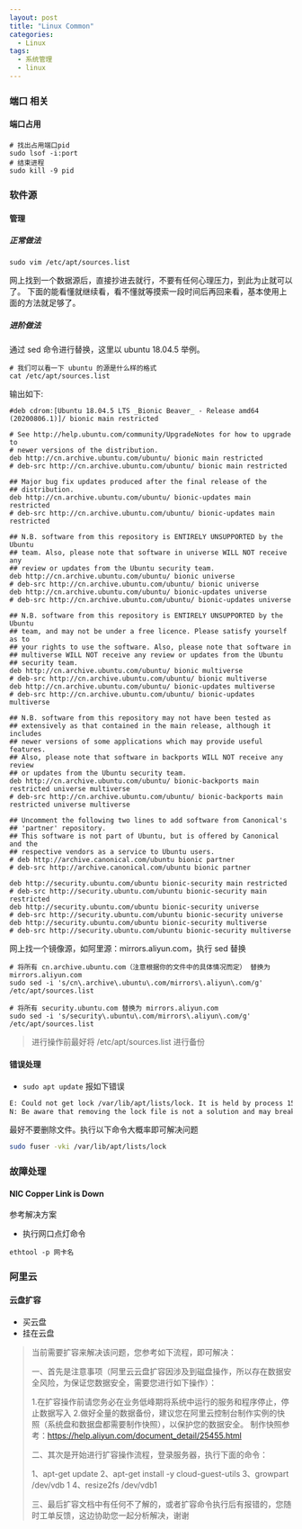 ```yaml
---
layout: post
title: "Linux Common"
categories:
  - Linux
tags:
  - 系统管理
  - linux
---
```


### 端口 相关
#### 端口占用
```
# 找出占用端口pid
sudo lsof -i:port
# 结束进程
sudo kill -9 pid
```

### 软件源
#### 管理
##### 正常做法
```
sudo vim /etc/apt/sources.list
```
网上找到一个数据源后，直接抄进去就行，不要有任何心理压力，到此为止就可以了。
下面的能看懂就继续看，看不懂就等摸索一段时间后再回来看，基本使用上面的方法就足够了。

##### 进阶做法
通过 sed 命令进行替换，这里以 ubuntu 18.04.5 举例。
```
# 我们可以看一下 ubuntu 的源是什么样的格式
cat /etc/apt/sources.list
```
输出如下: 
```
#deb cdrom:[Ubuntu 18.04.5 LTS _Bionic Beaver_ - Release amd64 (20200806.1)]/ bionic main restricted

# See http://help.ubuntu.com/community/UpgradeNotes for how to upgrade to
# newer versions of the distribution.
deb http://cn.archive.ubuntu.com/ubuntu/ bionic main restricted
# deb-src http://cn.archive.ubuntu.com/ubuntu/ bionic main restricted

## Major bug fix updates produced after the final release of the
## distribution.
deb http://cn.archive.ubuntu.com/ubuntu/ bionic-updates main restricted
# deb-src http://cn.archive.ubuntu.com/ubuntu/ bionic-updates main restricted

## N.B. software from this repository is ENTIRELY UNSUPPORTED by the Ubuntu
## team. Also, please note that software in universe WILL NOT receive any
## review or updates from the Ubuntu security team.
deb http://cn.archive.ubuntu.com/ubuntu/ bionic universe
# deb-src http://cn.archive.ubuntu.com/ubuntu/ bionic universe
deb http://cn.archive.ubuntu.com/ubuntu/ bionic-updates universe
# deb-src http://cn.archive.ubuntu.com/ubuntu/ bionic-updates universe

## N.B. software from this repository is ENTIRELY UNSUPPORTED by the Ubuntu 
## team, and may not be under a free licence. Please satisfy yourself as to 
## your rights to use the software. Also, please note that software in 
## multiverse WILL NOT receive any review or updates from the Ubuntu
## security team.
deb http://cn.archive.ubuntu.com/ubuntu/ bionic multiverse
# deb-src http://cn.archive.ubuntu.com/ubuntu/ bionic multiverse
deb http://cn.archive.ubuntu.com/ubuntu/ bionic-updates multiverse
# deb-src http://cn.archive.ubuntu.com/ubuntu/ bionic-updates multiverse

## N.B. software from this repository may not have been tested as
## extensively as that contained in the main release, although it includes
## newer versions of some applications which may provide useful features.
## Also, please note that software in backports WILL NOT receive any review
## or updates from the Ubuntu security team.
deb http://cn.archive.ubuntu.com/ubuntu/ bionic-backports main restricted universe multiverse
# deb-src http://cn.archive.ubuntu.com/ubuntu/ bionic-backports main restricted universe multiverse

## Uncomment the following two lines to add software from Canonical's
## 'partner' repository.
## This software is not part of Ubuntu, but is offered by Canonical and the
## respective vendors as a service to Ubuntu users.
# deb http://archive.canonical.com/ubuntu bionic partner
# deb-src http://archive.canonical.com/ubuntu bionic partner

deb http://security.ubuntu.com/ubuntu bionic-security main restricted
# deb-src http://security.ubuntu.com/ubuntu bionic-security main restricted
deb http://security.ubuntu.com/ubuntu bionic-security universe
# deb-src http://security.ubuntu.com/ubuntu bionic-security universe
deb http://security.ubuntu.com/ubuntu bionic-security multiverse
# deb-src http://security.ubuntu.com/ubuntu bionic-security multiverse
```
网上找一个镜像源，如阿里源：mirrors.aliyun.com，执行 sed 替换
```
# 将所有 cn.archive.ubuntu.com（注意根据你的文件中的具体情况而定） 替换为 mirrors.aliyun.com
sudo sed -i 's/cn\.archive\.ubuntu\.com/mirrors\.aliyun\.com/g' /etc/apt/sources.list

# 将所有 security.ubuntu.com 替换为 mirrors.aliyun.com
sudo sed -i 's/security\.ubuntu\.com/mirrors\.aliyun\.com/g' /etc/apt/sources.list
```
> 进行操作前最好将 /etc/apt/sources.list 进行备份

#### 错误处理
- ```sudo apt update``` 报如下错误
```bash
E: Could not get lock /var/lib/apt/lists/lock. It is held by process 1532 (packagekitd)
N: Be aware that removing the lock file is not a solution and may break your system.
```
最好不要删除文件。执行以下命令大概率即可解决问题
```bash
sudo fuser -vki /var/lib/apt/lists/lock
```

### 故障处理
#### NIC Copper Link is Down
参考解决方案
- 执行网口点灯命令
```shell
ethtool -p 网卡名
```

### 阿里云
#### 云盘扩容
- 买云盘
- 挂在云盘
> 当前需要扩容来解决该问题，您参考如下流程，即可解决：
> 
> 一、首先是注意事项（阿里云云盘扩容因涉及到磁盘操作，所以存在数据安全风险，为保证您数据安全，需要您进行如下操作）：
> 
> 1.在扩容操作前请您务必在业务低峰期将系统中运行的服务和程序停止，停止数据写入
> 2.做好全量的数据备份，建议您在阿里云控制台制作实例的快照（系统盘和数据盘都需要制作快照），以保护您的数据安全。
> 制作快照参考：https://help.aliyun.com/document_detail/25455.html
> 
> 二、其次是开始进行扩容操作流程，登录服务器，执行下面的命令：
> 
> 1、apt-get update
> 2、apt-get install -y cloud-guest-utils
> 3、growpart /dev/vdb  1
> 4、resize2fs /dev/vdb1
> 
> 三、最后扩容文档中有任何不了解的，或者扩容命令执行后有报错的，您随时工单反馈，这边协助您一起分析解决，谢谢
